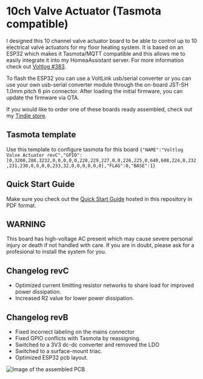 # 10ch Valve Actuator (Tasmota compatible)
I designed this 10 channel valve actuator board to be able to control up to 10 electrical valve actuators for my floor heating system. It is based on an ESP32 which makes it Tasmota/MQTT compatible and this allows me to easily integrate it into my HomeaAssistant server. For more information check out [Voltlog #383](https://youtu.be/kZS3ggG0QJI).

To flash the ESP32 you can use a VoltLink usb/serial converter or you can use your own usb-serial converter module through the on-board JST-SH 1.0mm pitch 6 pin connector. After loading the initial firmware, you can update the firmware via OTA. 

If you would like to order one of these boards ready assembled, check out my [Tindie store](https://www.tindie.com/products/voltlog/tasmota-esp32-floor-heating-valve-controller/).

## Tasmota template
Use this template to configure tasmota for this board `{"NAME":"Voltlog Valve Actuator revC","GPIO":[0,3200,288,3232,0,0,0,0,0,228,229,227,0,0,226,225,0,640,608,224,0,232,231,230,0,0,0,0,233,32,0,0,0,0,0,0],"FLAG":0,"BASE":1}`

## Quick Start Guide
Make sure you check out the [Quick Start Guide](https://github.com/voltlog/Valve-Actuator/blob/main/Quick%20Start%20Guide.pdf) hosted in this repository in PDF format.

## WARNING
This board has high-voltage AC present which may cause severe personal injury or death if not handled with care. If you are in doubt, please ask for a profesional to install the system for you.

## Changelog revC
- Optimized current limitting resistor networks to share load for improved power dissipation.
- Increased R2 value for lower power dissipation.
## Changelog revB
- Fixed incorrect labeling on the mains connector
- Fixed GPIO conflicts with Tasmota by reassigning.
- Switched to a 3V3 dc-dc converter and removed the LDO
- Switched to a surface-mount triac.
- Optimized ESP32 pcb layout.


![Image of the assembled PCB](https://www.voltlog.com/pub/controller-features-revC.jpg)
